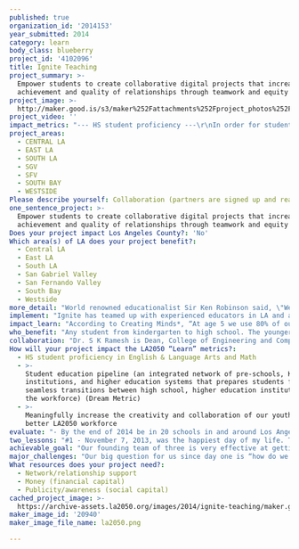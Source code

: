 ```yaml
---
published: true
organization_id: '2014153'
year_submitted: 2014
category: learn
body_class: blueberry
project_id: '4102096'
title: Ignite Teaching
project_summary: >-
  Empower students to create collaborative digital projects that increase
  achievement and quality of relationships through teamwork and equity
project_image: >-
  http://maker.good.is/s3/maker%252Fattachments%252Fproject_photos%252Fimages%252F20940%252Fdisplay%252Fla2050.png=c570x385
project_video: ''
impact_metrics: "--- HS student proficiency ---\r\nIn order for students to learn more deeply and effectively, we must encourage them to think critically and creatively. They must question, hypothesize, pursue, fail, try again, collaborate constructively, communicate effectively and achieve together. Through this process, students develop the skills they need to learn how to develop deeper understanding of anything around them, not just in school. It prepares them early on for the real world situations they will face academically, socially, and professionally.\r\n\r\nThere is no limit on what subjects teachers can use Ignite for, but there is a direct fit for subjects such as English, the arts, and math. Assignments such as “The Great Gatsby and the 1920s”, “Popular Sovereignty and Slavery”,  “A Day in the Life of an Impressionist” and “Game Theory Mathematics: The Prisoner’s Dilemma and the Paradox of Rationality” are but a few of the endless projects. As students put together their Ignite project, they are researching and analyzing topics to create their own interpretations. Ignite makes it really easy to include images, text and videos from the web while still retaining proper attribution/citation. For language arts, student essays and compositions take on a more fun, interactive approach. \r\n\r\nRegardless of subject, Ignite empowers students to learn how to construct, organize, test and digitally express their own thoughts and work with their collaborators to form a cohesive storytelling experience. \r\n\r\n--- Student Education Pipeline --- \r\nOne of our goals is for Ignite to be integrated in classrooms as early as kindergarten. Ignite will follow the student’s creative and collaborative growth as they enter new grade levels. We will build a comprehensive suite of reporting, analytics, and assessment tools to help teachers better understand their new students as they transition into and out of their classrooms. \r\n\r\nWe believe in a LA2050 that’s filled with creative citizens. The average creative skills of a Los Angelino in 2050 should be 10x more than that of a typical resident in 2014. This will undoubtedly help creative industries because we want every student coming out of the educational system to be truly creative. \r\n\r\nCreating is fun. Making is fun. We are born to do it. When we take great strides to promote creativity and collaboration at a grand scale we believe GOOD things will happen. Things like meaningfully increasing employment in LA’s workforce in the year 2050."
project_areas:
  - CENTRAL LA
  - EAST LA
  - SOUTH LA
  - SGV
  - SFV
  - SOUTH BAY
  - WESTSIDE
Please describe yourself: Collaboration (partners are signed up and ready to hit the ground running!)
one_sentence_project: >-
  Empower students to create collaborative digital projects that increase
  achievement and quality of relationships through teamwork and equity
Does your project impact Los Angeles County?: 'No'
Which area(s) of LA does your project benefit?:
  - Central LA
  - East LA
  - South LA
  - San Gabriel Valley
  - San Fernando Valley
  - South Bay
  - Westside
more_detail: "World renowned educationalist Sir Ken Robinson said, \"We don’t grow into creativity, we grow out of it… or rather get educated out of it\".\r\n\r\nCreativity has long been solely attributed an elite few like, artists and musicians. With Ignite, everyone is creative. When used for group projects to express student knowledge and ideas, it leads to deeper understanding of topics and teaches them the importance of social interdependence and accountability. Students build confidence by assessing and awarding each other with badges that they've earned from teachers through our peer badging system.\r\n\r\nStudents learn lifelong creative, social and psychological skills that will come back to serve them throughout their lives as they become LA in 2050."
implement: "Ignite has teamed up with experienced educators in LA and across the nation to build the best collaborative digital creation tool made specifically for the classroom. From their own device, students create beautiful digital projects with help from members of their group. The types of creations that were once only possible through tools with steep learning curves like Photoshop. Students leverage text, images and videos from around the web with tools built into Ignite’s editor. Projects can be edited in real time by other members of the group.\r\n\r\nIn addition to the rich creation experience, we will build a wide range of teacher tools. We know that teachers don’t have enough time as it is so things like creating an account, classes, assignments is built directly into our workflow. We track individual student contributions and a produce progress report for teachers that clearly identifies what each student contributed. Individual responsibility can finally be fairly assessed in the group project environment with Ignite.\r\n\r\nNick Sithi, a core member of our founding team is a full-time teacher with over 9 years of experience educating the youth of LA. He not only provides crucial product feedback but also runs Ignite’s private alpha which is deployed to a group of K12 educators. During this alpha phase we are receiving crucial, real-time feedback from teachers across the nation.\r\n\r\nRight now we’re all heads-down preparing the iPad app for our beta launch in September. Soon after we will focus on the following four areas;\r\n\r\n1. Cross Platform\r\nAlthough we initially launched with the iPad we plan to have cross platform support by Q1 2015. This means that Ignite will run on any tablet, PC, and across all major browsers. We will make sure any school can use Ignite regardless of their previous technology decisions (Chromebooks, iPads, etc).\r\n\r\n2. Teacher Tools\r\nIt’s paramount that teachers have the ability to assess individual contributions to the project, check for plagiarism, and manage student workflow. Teachers will be provided with clear reports that provide this key information.\r\n\r\n3. Primary school use cases\r\nOnce 1 and 2 are achieved, we will focus on making Ignite malleable for primary school use cases. The earlier we can get kids to create, the better. However, the ability of a 3rd grader is very different than that of a 7th grader. Teachers will have the ability to customize the Ignite’s creation process to take into account the varying skills levels."
impact_learn: "According to Creating Minds*, “At age 5 we use 80% of our creative potential but by age 12 we drop to as low as 2% and stay there for the rest of our lives.”\r\n\r\nToday, LA has roughly 640,000 students in K12 among its 1000+ schools spread over 720 square miles. We believe a majority of those kids would not consider themselves creative because they aren’t labeled as artists or musicians. These are the same kids who are or going to be subject to an increased focus on collaboration in the classroom through the new Common Core Standards**. This is especially true in the subjects of  English Language Arts & Literacy in History/Social Studies, Science, and Technical Subjects.\r\n\r\nThrough Ignite’s blend of creativity, collaboration, and confidence building we are empowering teachers all over LA to give their students the critical experiences they need be better citizens of LA and the world. They learn how to CREATE, leverage technology to further their own understanding of subjects, explore new ideas, define their own interpretation of theories, contemplate subjects from different angles, and articulate things in their own personal way. They learn to COLLABORATE, how to communicate, how to navigate disagreements, how to voice their opinion, how to use other’s opinion to shape new ideas, understand how their individual efforts impact the success or failure of the group. They understand the importance of RECOGNITION of their own hard work as well as the hard work of others.\r\n\r\nWe believe all these skills must be learned in the most crucial time in their lives when they are most malleable, that is,starting from kindergarten all the way up to high school. This is why Ignite is important TODAY.\r\n\r\nTODAY, there are the 640,000 students in LA trying to find out who they are, navigate adolescence, young adulthood, trying to form their own opinions, make friends etc. In 2050, they will be LA. They will be our inventors, creators, makers, entrepreneurs, educators, inspirers and leaders. The future Elon Musks, Barack Obamas, Sheryl Sandbergs of the world. And why? Because LA believed in a kind of 2014 that valued creativity, collaboration and technology in the classroom.\r\n\r\n* creatingminds.org/articles/age.htm\r\n**www.corestandards.org/ELA-Literacy/CCRA/SL/"
who_benefit: "Any student from kindergarten to high school. The younger they start Igniting, the better, because the sooner you explore creativity and collaboration, the more time you have to sharpen those skills. We want to make creativity a habit we learn as soon as we can start to read and write. By LA2050, we believe no one should be saying, “I’m not creative enough to do [something]”. They _will_ do it because of initiatives like Ignite that taught them how to think creatively especially with other collaborators. Students will take the skills they’ve learned using Ignite with them into the world, long after their formal education careers are over and pay off in dividends in every single aspect of their life.\r\n\r\nTeachers will also benefit from Ignite through its assessment features. Ignite generates a progress report for each group, detailing the efforts of each student involved. Concrete data will allow teachers to fairly assess and acknowledge contributions made by each group member, creating equity during assessment. Teachers can trust their students to become more responsible, knowing that they are held accountable for their actions. \r\n\r\nAnd where and when did it all begin? LA2014"
collaboration: "Dr. S K Ramesh is Dean, College of Engineering and Computer Science, and Professor of ECE at CSUN. He is on the IEEE Ed Activities Board, the IEEE-HKN Board of Governors, and the Accreditation Board for Engineering and Technology Board of Directors. Coupled with over 20 years of academic leadership as dean and department head at 2 different CSU campuses he has extensive experience working with orgs, non-profit boards and is the PI of $5.5mil US DOE grant to support and graduate minorities in CECS.\r\n\r\nHe is Chair of the IEEE Pre-University Ed Coordinating Committee responsible for global programs to encourage youth to pursue careers in CECS. Together, we will find synergies between Ignite and his programs. In addition to product feedback, we also draw upon his expertise in implementing successful outreach programs to promote CECS using external grants.\r\n\r\nDr. Michael Spagna is Dean, College of Education and Dir of the Math and Science Teacher Initiative at CSUN.\r\n\r\nHis Institute for STEM Education (ISTE) is a cross-college initiative to advance learning, teaching, scholarship, research and innovations in STEM. This will occur through collaborative partnerships with different orgs including businesses such as  Ignite. Other projects include Computer Supported Collaborative Science (funded by HP) and the creation of a math app for 8th graders (funded by Lockheed Martin).  CSUN is 1 of 11 universities to take part of Carnegie’s “Teachers for a New Era” initiative to re-envision the nation’s teacher education programs for urban classrooms and to develop evidence-based models that can be widely disseminated.  As a result, CSUN is positioned at the forefront of empirically based practices nationally.​ This will help Ignite realize our long term potential using pragmatic methods.\r\n\r\nDr. Anthony Galla is 20 year educator and current Elementary Assistant Superintendent in the LA Archdiocese. A former principal of St. Francis de Sales with classroom experience from K through college, with a majority as a Jr. high school history teacher. He also writes grants, assists with school finance policy, and contributing EdTech resources. His vast experience has helped shape Ignite during alpha. He regularly provides the group with commentary regarding EdTech and how he's seen it evolve from his various perspectives as an educator and admin. His use of Ignite will extend to its beta phase, where he will use the app to develop classroom and faculty functions.\r\n\r\nAll confirmed."
How will your project impact the LA2050 “Learn” metrics?:
  - HS student proficiency in English & Language Arts and Math
  - >-
    Student education pipeline (an integrated network of pre-schools, K-12
    institutions, and higher education systems that prepares students for
    seamless transitions between high school, higher education institutions, and
    the workforce) (Dream Metric)
  - >-
    Meaningfully increase the creativity and collaboration of our youth for a
    better LA2050 workforce
evaluate: "- By the end of 2014 be in 20 schools in and around Los Angeles.\r\n\r\n- By the end of March 2015, be near 100% cross platform so that any school around the world can use it so long as they have a internet connection, PC or tablet.\r\n\r\n- Starting January 2015, a 5% month over month adoption rate (by number of students)\r\n\r\n- Mid 2015 we will work with a third party evaluation team, such as California State Northridge’s C.A.R.E assessment group, to take a deeper dive into the long term academic, social and psychological benefits of Ignite.\r\n"
two_lessons: "#1 - November 7, 2013, was the happiest day of my life. That’s the day I became a father to a beautiful daughter named Nya. As some of you can relate to, everything changes once you have a child. I vowed that day that I would give her the best life and education that I possibly could. As any parent would do, I researched and read several books on parenting and education. Book after book, a pattern kept jumping out at me: children who are raised with an emphasis on social interdependence and collaboration are proven to lead more wholesome and successful lives. Scientific research* indicates that when students are subject to creative learning, it results in higher achievement, greater productivity, more caring, supportive and committed relationships, have higher social competence, and self esteem... the list goes on and on. So I made the decision. I’m going to do more than just put Nya through college. I’m going to do everything in my creative power to help every child that passes through our educational system become more wholesome individuals.\r\n\r\n#2 - We know that teachers want a tool like Ignite in the classroom through our extensive experience in the online digital publishing space. We’ve built apps that have been adopted by teachers around the world. These products were never built or marketed for education, but teachers still strong armed these products into their classroom. After talking to experienced educators, we realized there was massive change afoot in education. With the rise of flipped classrooms, blended learning, technology, and new education standards we want to do our part to empower students with what they need to succeed. We don’t care about the general consumer markets. We will make our mark through education.\r\n\r\n*http://www.researchgate.net/publication/224766541_Benefits_of_collaborative_learning/file/d912f4fba453f0b43f.pdf\r\n"
achievable_goal: "Our founding team of three is very effective at getting things done. Two seasoned engineers/entrepreneurs and an experienced educator - Micky Dionisio, Justin McCammon, and Nick Sithi. Between Micky and Justin, there is over 17 years of software engineering experience across companies such as Yahoo!, digital media agencies, and Fortune 500’s. Nick Sithi is an experienced educator with a Masters from Loyola Marymount University who teaches English a high school in LA. We will harness our experience building apps and tools for digital publishing and education in order to launch Ignite in September. We’ve also hired an additional software engineer to increase throughput. We’ve been working on this project since May 2014 and continues to be 100% bootstrapped.\r\n\r\nBy the time the grant winners are announced Ignite will already have launched. This means we will spend the next 12 months working on our strategic partnerships (as described in the collaborator section), improving Ignite using feedback from the educators who use it, and working towards our overall success metrics. Building the technology is not our main concern. We know we can build software all day long. What’s important to us is that we optimize correctly for the classrooms in LA and around the world. We need to listen, learn and collaborate closely with educators, schools and districts that use Ignite. Without them, this will never be successful.\r\n\r\nLuckily, we’re fantastic listeners."
major_challenges: "Our big question for us since day one is “how do we get teachers to try Ignite in their school?”. For beta, we’ve tapped into our own personal networks to get in touch with K12 educators who are excited for our beta launch. Once we launch, we need to make sure we continue to spread Ignite into classrooms in and around Los Angeles.\r\n\r\nSecond, we’ll have a challenging time balancing the needs of public, private, and charter schools. Each type of school has its own way of doing things such as curriculum implementation, or FERPA adherence for privacy, or differentiated technology used in the classroom. We’ll need to make sure Ignite is malleable enough to support each type of school. We're confident we can do this once we start getting feedback."
What resources does your project need?:
  - Network/relationship support
  - Money (financial capital)
  - Publicity/awareness (social capital)
cached_project_image: >-
  https://archive-assets.la2050.org/images/2014/ignite-teaching/maker.good.is/s3/maker%252Fattachments%252Fproject_photos%252Fimages%252F20940%252Fdisplay%252Fla2050.png=c570x385.png
maker_image_id: '20940'
maker_image_file_name: la2050.png

---
```

